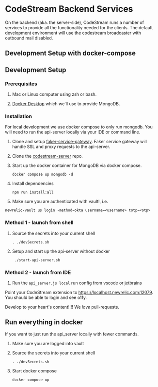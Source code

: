 # CodeStream Backend Services

On the backend (aka. the server-side), CodeStream runs a number of services to
provide all the functionality needed for the clients. The default development
environment will use the codestream broadcaster with outbound mail
disabled.

## Development Setup with docker-compose

## Development Setup

### Prerequisites

1. Mac or Linux computer using zsh or bash.

1. [Docker Desktop](https://www.docker.com/products/docker-desktop) which we'll
   use to provide MongoDB.

### Installation

For local development we use docker compose to only run mongodb. You will need to run the 
api-server locally via your IDE or command line.

1. Clone and setup [faker-service-gateway](https://source.datanerd.us/codestream/faker-service-gateway). Faker service gateway will handle SSL and proxy requests to the api-server. 

1. Clone the [codestream-server](https://github.com/teamcodestream/codestream-server) repo.

1. Start up the docker container for MongoDB via docker compose.
   ```
   docker compose up mongodb -d
   ```
1. Install dependencies
   ```
   npm run install:all
   ```

1. Make sure you are authenticated with vault!, i.e.
  
  `newrelic-vault us login -method=okta username=<username> totp=<otp>`

### Method 1 - launch from shell

1. Source the secrets into your current shell
   ```
   . ./devSecrets.sh
   ```

1. Setup and start up the api-server without docker
   ```
    ./start-api-server.sh
   ```

### Method 2 - launch from IDE

1. Run the `api_server.js local` run config from vscode or jetbrains

Point your CodeStream extension to https://localhost.newrelic.com:12079. You should be 
able to login and see o11y. 

Develop to your heart's content!!!!  We _love_ pull-requests.

## Run everything in docker

If you want to just run the api_server locally with fewer commands. 

1. Make sure you are logged into vault

1. Source the secrets into your current shell
   ```
   . ./devSecrets.sh
   ```
1. Start docker compose
   ```
   docker compose up
   ```
